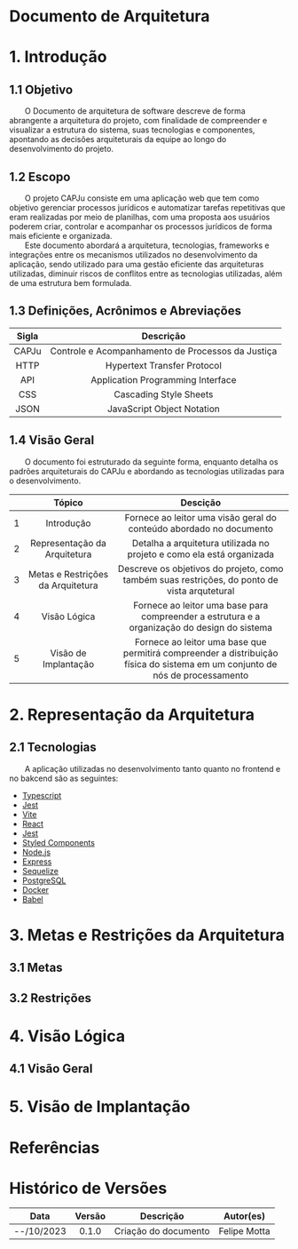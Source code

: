 # Documento de Arquitetura

# 1. Introdução

## 1.1 Objetivo

&emsp;&emsp;O Documento de arquitetura de software descreve de forma abrangente a arquitetura do projeto, 
com finalidade de compreender e visualizar a estrutura do sistema, suas tecnologias e componentes, apontando 
as decisões arquiteturais da equipe ao longo do desenvolvimento do projeto.

## 1.2 Escopo

&emsp;&emsp;O projeto CAPJu consiste em uma aplicação web que tem como objetivo gerenciar processos jurídicos 
e automatizar tarefas repetitivas que eram realizadas por meio de planilhas, com uma proposta aos usuários poderem 
criar, controlar e acompanhar os processos jurídicos de forma mais eficiente e organizada.
<br>
&emsp;&emsp;Este documento abordará a arquitetura, tecnologias, frameworks e integrações entre os mecanismos 
utilizados no desenvolvimento da aplicação, sendo utilizado para uma gestão eficiente das arquiteturas utilizadas, 
diminuir riscos de conflitos entre as tecnologias utilizadas, além de uma estrutura bem formulada.

## 1.3 Definições, Acrônimos e Abreviações

| Sigla | Descrição |
| :---: | :---: |
| CAPJu | Controle e Acompanhamento de Processos da Justiça |
| HTTP | Hypertext Transfer Protocol |
| API | Application Programming Interface |
| CSS | Cascading Style Sheets |
| JSON | JavaScript Object Notation |

## 1.4 Visão Geral

&emsp;&emsp;O documento foi estruturado da seguinte forma, enquanto detalha os padrões arquiteturais do CAPJu e abordando
as tecnologias utilizadas para o desenvolvimento.

| | Tópico | Descição |
| :---: | :---: | :---: |
| 1 | Introdução | Fornece ao leitor uma visão geral do conteúdo abordado no documento |
| 2 | Representação da Arquitetura | Detalha a arquitetura utilizada no projeto e como ela está organizada |
| 3 | Metas e Restrições da Arquitetura | Descreve os objetivos do projeto, como também suas restrições, do ponto de vista arqutetural |
| 4 | Visão Lógica | Fornece ao leitor uma base para compreender a estrutura e a organização do design do sistema |
| 5 | Visão de Implantação | Fornece ao leitor uma base que permitirá compreender a distribuição física do sistema em um conjunto de nós de processamento |

# 2. Representação da Arquitetura

## 2.1 Tecnologias

&emsp;&emsp;A aplicação utilizadas no desenvolvimento tanto quanto no frontend e no bakcend são as seguintes:
* [Typescript](https://www.typescriptlang.org/)
&emsp;&emsp;
* [Jest](https://jestjs.io/)
&emsp;&emsp;
* [Vite](https://vitejs.dev/)
&emsp;&emsp;
* [React](https://pt-br.reactjs.org/)
&emsp;&emsp;
* [Jest](https://jestjs.io/)
&emsp;&emsp;
* [Styled Components](https://styled-components.com/)
&emsp;&emsp;
* [Node.js](https://nodejs.org/en/)
&emsp;&emsp;
* [Express](https://expressjs.com/pt-br/)
&emsp;&emsp;
* [Sequelize](https://sequelize.org/)
&emsp;&emsp;
* [PostgreSQL](https://www.postgresql.org/)
&emsp;&emsp;
* [Docker](https://www.docker.com/)
&emsp;&emsp;
* [Babel](https://babeljs.io/)
&emsp;&emsp;

# 3. Metas e Restrições da Arquitetura

## 3.1 Metas

## 3.2 Restrições

# 4. Visão Lógica

## 4.1 Visão Geral

# 5. Visão de Implantação

<!-- Possíveis mais tópicos -->

# Referências

# Histórico de Versões

| Data | Versão | Descrição | Autor(es) |
| :---: | :---: | :---: | :---: |
| --/10/2023 | 0.1.0 | Criação do documento | Felipe Motta |
